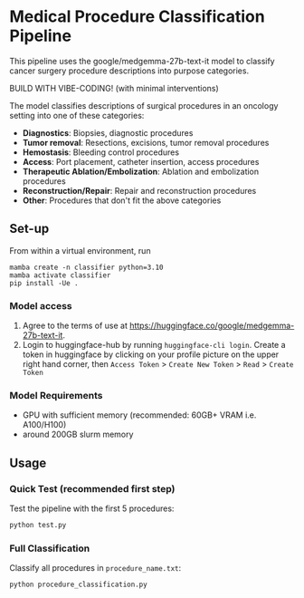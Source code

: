 # Medical Procedure Classification Pipeline
This pipeline uses the google/medgemma-27b-text-it model to classify cancer surgery procedure descriptions into purpose categories.

BUILD WITH VIBE-CODING! (with minimal interventions)

The model classifies descriptions of surgical procedures in an oncology setting into one of these categories:
- **Diagnostics**: Biopsies, diagnostic procedures
- **Tumor removal**: Resections, excisions, tumor removal procedures  
- **Hemostasis**: Bleeding control procedures
- **Access**: Port placement, catheter insertion, access procedures
- **Therapeutic Ablation/Embolization**: Ablation and embolization procedures
- **Reconstruction/Repair**: Repair and reconstruction procedures
- **Other**: Procedures that don't fit the above categories

## Set-up
From within a virtual environment, run
```
mamba create -n classifier python=3.10
mamba activate classifier
pip install -Ue .
```

###  Model access
1. Agree to the terms of use at https://huggingface.co/google/medgemma-27b-text-it. 
2. Login to huggingface-hub by running `huggingface-cli login`. Create a token in huggingface by clicking on your profile picture on the upper right hand corner, then `Access Token` > `Create New Token` > `Read` > `Create Token`

###  Model Requirements
- GPU with sufficient memory (recommended: 60GB+ VRAM i.e. A100/H100)
- around 200GB slurm memory

## Usage
### Quick Test (recommended first step)
Test the pipeline with the first 5 procedures:
```bash
python test.py
```

### Full Classification
Classify all procedures in `procedure_name.txt`:
```bash
python procedure_classification.py
```

